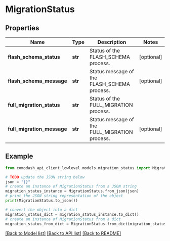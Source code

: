 # MigrationStatus


## Properties

Name | Type | Description | Notes
------------ | ------------- | ------------- | -------------
**flash_schema_status** | **str** | Status of the FLASH_SCHEMA process.  | [optional] 
**flash_schema_message** | **str** | Status message of the FLASH_SCHEMA process.  | [optional] 
**full_migration_status** | **str** | Status of the FULL_MIGRATION process.  | 
**full_migration_message** | **str** | Status message of the FULL_MIGRATION process.  | [optional] 

## Example

```python
from comodash_api_client_lowlevel.models.migration_status import MigrationStatus

# TODO update the JSON string below
json = "{}"
# create an instance of MigrationStatus from a JSON string
migration_status_instance = MigrationStatus.from_json(json)
# print the JSON string representation of the object
print(MigrationStatus.to_json())

# convert the object into a dict
migration_status_dict = migration_status_instance.to_dict()
# create an instance of MigrationStatus from a dict
migration_status_from_dict = MigrationStatus.from_dict(migration_status_dict)
```
[[Back to Model list]](../README.md#documentation-for-models) [[Back to API list]](../README.md#documentation-for-api-endpoints) [[Back to README]](../README.md)


